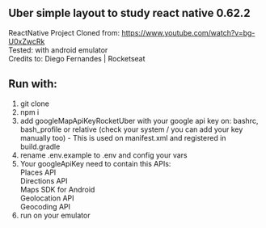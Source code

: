## Uber simple layout to study react native 0.62.2
ReactNative Project
Cloned from: https://www.youtube.com/watch?v=bg-U0xZwcRk <br />
Tested: with android emulator <br />
Credits to: Diego Fernandes | Rocketseat

## Run with:
1. git clone
2. npm i
3. add googleMapApiKeyRocketUber with your google api key on: bashrc, bash_profile or relative (check your system / you can add your key manually too) - This is used on manifest.xml and registered in build.gradle
4. rename .env.example to .env and config your vars
5. Your googleApiKey need to contain this APIs: <br />
    Places API <br />
    Directions API <br /> 
    Maps SDK for Android <br />
    Geolocation API <br />
    Geocoding API <br />
6. run on your emulator
